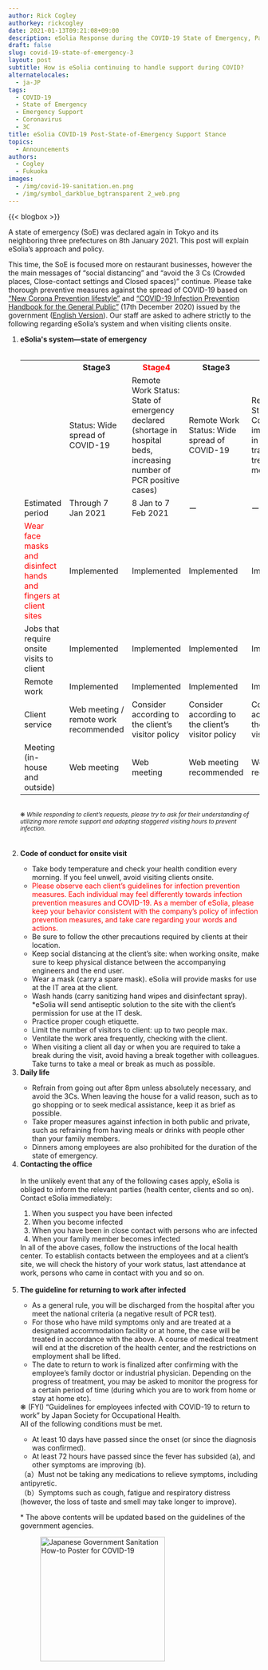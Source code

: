 ```yaml
---
author: Rick Cogley
authorkey: rickcogley
date: 2021-01-13T09:21:08+09:00
description: eSolia Response during the COVID-19 State of Emergency, Part 3
draft: false
slug: covid-19-state-of-emergency-3
layout: post
subtitle: How is eSolia continuing to handle support during COVID?
alternatelocales:
  - ja-JP
tags:
  - COVID-19
  - State of Emergency
  - Emergency Support
  - Coronavirus
  - 3C
title: eSolia COVID-19 Post-State-of-Emergency Support Stance
topics:
  - Announcements
authors:
  - Cogley
  - Fukuoka
images:
  - /img/covid-19-sanitation.en.png
  - /img/symbol_darkblue_bgtransparent 2_web.png
---
```


{{< blogbox >}}

A state of emergency (SoE) was declared again in Tokyo and its neighboring three prefectures on 8th January 2021. This post will explain eSolia’s approach and policy.

This time, the SoE is focused more on restaurant businesses, however the the main messages of “social distancing” and “avoid the 3 Cs (Crowded places, Close-contact settings and Closed spaces)” continue. Please take thorough preventive measures against the spread of COVID-19 based on <a href="https://corona.go.jp/prevention/pdf/atarashii_seikatsu.pdf" target="_blank">“New Corona Prevention lifestyle”</a> and <a href="https://www.fukushihoken.metro.tokyo.lg.jp/iryo/kansen/kannsenyobouhandbook.files/tominmukehbver1.pdf" target="_blank">“COVID-19 Infection Prevention Handbook for the General Public”</a> (17th December 2020) issued by the government (<a href="https://www.hosp.tohoku-mpu.ac.jp/data/covid/COVID_handbook_ver02-2_en_20200424.pdf" target="_blank">English Version</a>). Our staff are asked to adhere strictly to the following regarding eSolia’s system and when visiting clients onsite.

<ol>
<li><b>eSolia's system—state of emergency</b></li><br>
  <small><table class="table is-bordered is-6 is-striped is-narrow">
    <tr>
      <th> </th>
      <th>Stage3</th>
      <th><font color="red">Stage4</font></th>
      <th>Stage3</th>
      <th>Stage2</th>
    </tr>
    <tr>
      <td> </td>
      <td>Status: Wide spread of COVID-19</td>
      <td>Remote Work Status: State of emergency declared (shortage in hospital beds, increasing number of PCR positive cases)</td>
      <td>Remote Work Status: Wide spread of COVID-19</td>
      <td>Remote Work Status: Continued improvement in testing, tracking, treatment and medical care</td>
    </tr>
    <tr>
      <td>Estimated period</td>
      <td>Through 7 Jan 2021</td>
      <td>8 Jan to 7 Feb 2021</td>
      <td>ー</td>
      <td>ー</td>
    </tr>
    <tr>
      <td><font color="red">Wear face masks and disinfect hands and fingers at client sites</font></td>
      <td>Implemented</td>
      <td>Implemented</td>
      <td>Implemented</td>
      <td>Implemented</td>
    </tr>
    <tr>
      <td>Jobs that require onsite visits to client</td>
      <td>Implemented</td>
      <td>Implemented</td>
      <td>Implemented</td>
      <td>Implemented</td>
    </tr>
    <tr>
      <td>Remote work</td>
      <td>Implemented</td>
      <td>Implemented</td>
      <td>Implemented</td>
      <td>Implemented</td>
    </tr>
    <tr>
      <td>Client service</td>
      <td>Web meeting / remote work recommended</td>
      <td>Consider according to the client’s visitor policy</td>
      <td>Consider according to the client’s visitor policy</td>
      <td>Consider according to the client’s visitor policy</td>
    </tr>
    <tr>
      <td>Meeting (in-house and outside)</td>
      <td>Web meeting</td>
      <td>Web meeting</td>
      <td>Web meeting recommended</td>
      <td>Web meeting recommended</td>
    </tr>
  </table></small><br>
   <small>❋ <i>While responding to client’s requests, please try to ask for their understanding of utilizing more remote support and adopting staggered visiting hours to prevent infection.</i></small><br>
  <br><br>

<li><b>Code of conduct for onsite visit</b></li>
    <ul>
      <li>Take body temperature and check your health condition every morning. If you feel unwell, avoid visiting clients onsite.</li>
      <li><font color="red">Please observe each client’s guidelines for infection prevention measures. Each individual may feel differently towards infection prevention measures and COVID-19. As a member of eSolia, please keep your behavior consistent with the company’s policy of infection prevention measures, and take care regarding your words and actions.</font></li>
      <li>Be sure to follow the other precautions required by clients at their location.</li>
      <li>Keep social distancing at the client’s site: when working onsite, make sure to keep physical distance between the accompanying engineers and the end user.</li>
      <li>Wear a mask (carry a spare mask). eSolia will provide masks for use at the IT area at the client.</li>
      <li>Wash hands (carry sanitizing hand wipes and disinfectant spray). *eSolia will send antiseptic solution to the site with the client’s permission for use at the IT desk.</li>
      <li>Practice proper cough etiquette.</li>
      <li>Limit the number of visitors to client: up to two people max.</li>
      <li>Ventilate the work area frequently, checking with the client.</li>
      <li>When visiting a client all day or when you are required to take a break during the visit, avoid having a break together with colleagues. Take turns to take a meal or break as much as possible.</li>
    </ul>
<li><b>Daily life</b></li>
    <ul>
      <li>Refrain from going out after 8pm unless absolutely necessary, and avoid the 3Cs. When leaving the house for a valid reason, such as to go shopping or to seek medical assistance, keep it as brief as possible.</li>
      <li>Take proper measures against infection in both public and private, such as refraining from having meals or drinks with people other than your family members.</li>
      <li>Dinners among employees are also prohibited for the duration of the state of emergency.</li>
    </ul>

<li><b>Contacting the office</b></li><br>
  In the unlikely event that any of the following cases apply, eSolia is obliged to inform the relevant parties (health center, clients and so on). Contact eSolia immediately: 
    <ol>
      <li>When you suspect you have been infected</li>
      <li>When you become infected</li>
      <li>When you have been in close contact with persons who are infected</li>
      <li>When your family member becomes infected</li>
    </ol>
  In all of the above cases, follow the instructions of the local health center. To establish contacts between the employees and at a client’s site, we will check the history of your work status, last attendance at work, persons who came in contact with you and so on. <br><br>

<li><b>The guideline for returning to work after infected</b></li>
  <ul>
    <li>As a general rule, you will be discharged from the hospital after you meet the national criteria (a negative result of PCR test). </li>
    <li>For those who have mild symptoms only and are treated at a designated accommodation facility or at home, the case will be treated in accordance with the above. A course of medical treatment will end at the discretion of the health center, and the restrictions on employment shall be lifted.</li>
    <li>The date to return to work is finalized after confirming with the employee’s family doctor or industrial physician. Depending on the progress of treatment, you may be asked to monitor the progress for a certain period of time (during which you are to work from home or stay at home etc).</li>
  </ul>
  ❋ (FYI) “Guidelines for employees infected with COVID-19 to return to work” by Japan Society for Occupational Health. <br>
  All of the following conditions must be met. 
  <ul>
    <li>At least 10 days have passed since the onset (or since the diagnosis was confirmed). </li> 
    <li>At least 72 hours have passed since the fever has subsided (a), and other symptoms are improving (b).</li>
  </ul>
  （a）Must not be taking any medications to relieve symptoms, including antipyretic.<br>
  （b）Symptoms such as cough, fatigue and respiratory distress (however, the loss of taste and smell may take longer to improve).<br>


  &#42; The above contents will be updated based on the guidelines of the government agencies.

<figure class="">
<img class="has-padding-m" width="250" data-caption="COVID-19 Sanitation" alt="Japanese Government Sanitation How-to Poster for COVID-19" src="/img/covid-19-sanitation.jpg" >
</figure>

<br><br><br>
